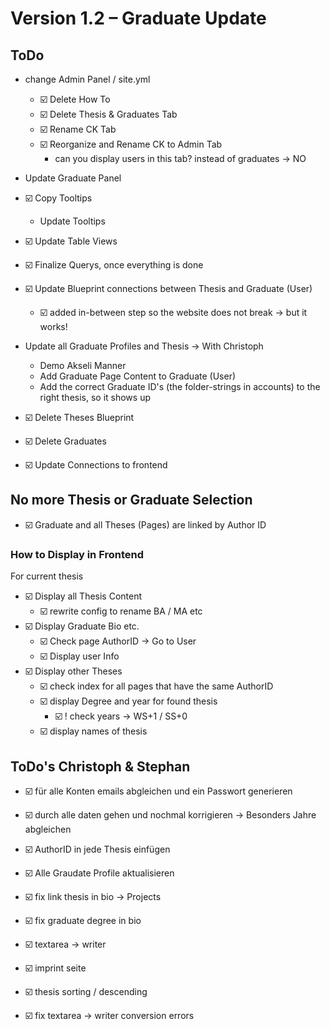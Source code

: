 # Version 1.2 – Graduate Update

## ToDo
- change Admin Panel / site.yml
    - ☑️ Delete How To
    - ☑️ Delete Thesis & Graduates Tab
    - ☑️ Rename CK Tab
    - ☑️ Reorganize and Rename CK to Admin Tab
        - can you display users in this tab? instead of graduates -> NO

- Update Graduate Panel
- ☑️ Copy Tooltips
    - Update Tooltips
- ☑️ Update Table Views
- ☑️ Finalize Querys, once everything is done

- ☑️ Update Blueprint connections between Thesis and Graduate (User)
    - ☑️ added in-between step so the website does not break -> but it works!

- Update all Graduate Profiles and Thesis -> With Christoph
    - Demo Akseli Manner
    - Add Graduate Page Content to Graduate (User)
    - Add the correct Graduate ID's (the folder-strings in accounts) to the right thesis, so it shows up

- ☑️ Delete Theses Blueprint
- ☑️ Delete Graduates

- ☑️ Update Connections to frontend


## No more Thesis or Graduate Selection
- ☑️ Graduate and all Theses (Pages) are linked by Author ID



### How to Display in Frontend
For current thesis
- ☑️ Display all Thesis Content
    - ☑️ rewrite config to rename BA / MA etc 
- ☑️ Display Graduate Bio etc. 
    - ☑️ Check page AuthorID -> Go to User
    - ☑️ Display user Info
- ☑️ Display other Theses
    - ☑️ check index for all pages that have the same AuthorID
    - ☑️ display Degree and year for found thesis 
        - ☑️ ! check years -> WS+1 / SS+0
    - ☑️ display names of thesis



## ToDo's Christoph & Stephan
- ☑️ für alle Konten emails abgleichen und ein Passwort generieren
- ☑️ durch alle daten gehen und nochmal korrigieren -> Besonders Jahre abgleichen
- ☑️ AuthorID in jede Thesis einfügen
- ☑️ Alle Graudate Profile aktualisieren

- ☑️ fix link thesis in bio -> Projects
- ☑️ fix graduate degree in bio
- ☑️ textarea -> writer
- ☑️ imprint seite
- ☑️ thesis sorting / descending

- ☑️ fix textarea -> writer conversion errors
